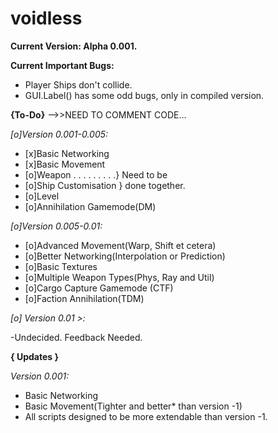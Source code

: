 voidless
========
**Current Version: Alpha 0.001.**

**Current Important Bugs:**
  - Player Ships don't collide.
  - GUI.Label() has some odd bugs, only in compiled version.

**{To-Do}**
-->>NEED TO COMMENT CODE...

*[o]Version 0.001-0.005:*
  - [x]Basic Networking
  - [x]Basic Movement
  - [o]Weapon . . . . . . . . .} Need to be
  - [o]Ship Customisation }   done together.
  - [o]Level
  - [o]Annihilation Gamemode(DM)

*[o]Version 0.005-0.01:*
  - [o]Advanced Movement(Warp, Shift et cetera)
  - [o]Better Networking(Interpolation or Prediction)
  - [o]Basic Textures
  - [o]Multiple Weapon Types(Phys, Ray and Util)
  - [o]Cargo Capture Gamemode (CTF)
  - [o]Faction Annihilation(TDM)

*[o] Version 0.01 >:*

  -Undecided. Feedback Needed.

**{ Updates }**

*Version 0.001:*
  - Basic Networking
  - Basic Movement(Tighter and better* than version -1)
  - All scripts designed to be more extendable than version -1.
